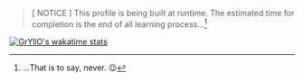 > [ NOTICE ] This profile is being built at runtime. The estimated time for completion is the end of all learning process...[^1]

[![GrYllO's wakatime stats](https://github-readme-stats.vercel.app/api/wakatime?username=GrYllO)](https://github.com/anuraghazra/github-readme-stats)

[^1]: ...That is to say, never. 😉

<!--
**GrYllO/GrYllO** is a ✨ _special_ ✨ repository because its `README.md` (this file) appears on your GitHub profile.

Here are some ideas to get you started:

- 🔭 I’m currently working on ...
- 🌱 I’m currently learning ...
- 👯 I’m looking to collaborate on ...
- 🤔 I’m looking for help with ...
- 💬 Ask me about ...
- 📫 How to reach me: ...
- 😄 Pronouns: ...
- ⚡ Fun fact: ...
-->
